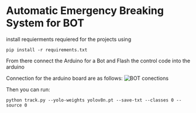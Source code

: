 # Automatic Emergency Breaking System for BOT

install requierments requiered for the projects using
```
pip install -r requirements.txt
```


From there connect the Arduino for a Bot and Flash the control code into the arduino

Connection for the arduino board are as follows: 
![BOT conections](https://github.com/AnirudhKadapa/Automatic_Emergency_Breaking_System/assets/109196307/621ba5f5-3fb1-4060-9719-bfa783773d06)

Then you can run:
```
python track.py --yolo-weights yolov8n.pt --save-txt --classes 0 --source 0
```
